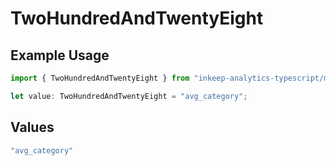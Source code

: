 # TwoHundredAndTwentyEight

## Example Usage

```typescript
import { TwoHundredAndTwentyEight } from "inkeep-analytics-typescript/models/operations";

let value: TwoHundredAndTwentyEight = "avg_category";
```

## Values

```typescript
"avg_category"
```